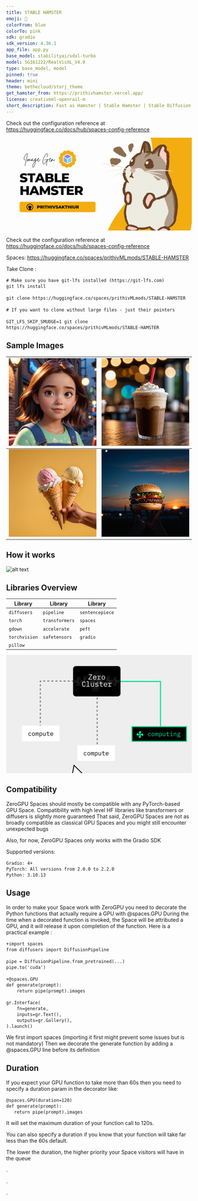 ```yaml
---
title: STABLE HAMSTER
emoji: 🐹
colorFrom: blue
colorTo: pink
sdk: gradio
sdk_version: 4.36.1
app_file: app.py
base_model: stabilityai/sdxl-turbo
model: SG161222/RealVisXL_V4.0
type: base_model, model
pinned: true
header: mini
theme: bethecloud/storj_theme
get_hamster_from: https://prithivhamster.vercel.app/
license: creativeml-openrail-m
short_description: Fast as Hamster | Stable Hamster | Stable Diffusion
---
```


Check out the configuration reference at https://huggingface.co/docs/hub/spaces-config-reference

![alt text](assets/xy.gif)

Check out the configuration reference at https://huggingface.co/docs/hub/spaces-config-reference

Spaces: https://huggingface.co/spaces/prithivMLmods/STABLE-HAMSTER

Take Clone : 
    
    # Make sure you have git-lfs installed (https://git-lfs.com)
    git lfs install
    
    git clone https://huggingface.co/spaces/prithivMLmods/STABLE-HAMSTER
    
    # If you want to clone without large files - just their pointers
    
    GIT_LFS_SKIP_SMUDGE=1 git clone https://huggingface.co/spaces/prithivMLmods/STABLE-HAMSTER
    

## Sample Images 

| ![Image 1](assets/1.png) | ![Image 2](assets/2.png) |
|-------------------------|-------------------------|
| ![Image 3](assets/3.png) | ![Image 4](assets/4.png) |

## How it works
![alt text](assets/rr.gif)


## Libraries Overview

| Library        | Library        | Library        |
|----------------|----------------|----------------|
| `diffusers`    | `pipeline`     | `sentencepiece`|
| `torch`        | `transformers` | `spaces`       |
| `gdown`        | `accelerate`   | `peft`         |
| `torchvision`  | `safetensors`  | `gradio`       |
| `pillow`       |                |                |



![alt text](assets/ty.gif)

## Compatibility

ZeroGPU Spaces should mostly be compatible with any PyTorch-based GPU Space.
Compatibility with high level HF libraries like transformers or diffusers is slightly more guaranteed
That said, ZeroGPU Spaces are not as broadly compatible as classical GPU Spaces and you might still encounter unexpected bugs

Also, for now, ZeroGPU Spaces only works with the Gradio SDK

Supported versions:

    Gradio: 4+
    PyTorch: All versions from 2.0.0 to 2.2.0
    Python: 3.10.13

## Usage

In order to make your Space work with ZeroGPU you need to decorate the Python functions that actually require a GPU with @spaces.GPU
During the time when a decorated function is invoked, the Space will be attributed a GPU, and it will release it upon completion of the function.
Here is a practical example :

    +import spaces
    from diffusers import DiffusionPipeline
    
    pipe = DiffusionPipeline.from_pretrained(...)
    pipe.to('cuda')
    
    +@spaces.GPU
    def generate(prompt):
        return pipe(prompt).images
    
    gr.Interface(
        fn=generate,
        inputs=gr.Text(),
        outputs=gr.Gallery(),
    ).launch()

   
We first import spaces (importing it first might prevent some issues but is not mandatory)
Then we decorate the generate function by adding a @spaces.GPU line before its definition

## Duration

If you expect your GPU function to take more than 60s then you need to specify a duration param in the decorator like:
    
    @spaces.GPU(duration=120)
    def generate(prompt):
       return pipe(prompt).images

It will set the maximum duration of your function call to 120s.

You can also specify a duration if you know that your function will take far less than the 60s default.

The lower the duration, the higher priority your Space visitors will have in the queue


.

.

.

